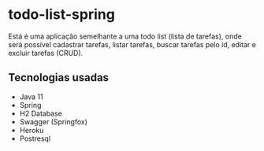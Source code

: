 # todo-list-spring

Está é uma aplicação semelhante a uma todo list (lista de tarefas), onde será possível cadastrar tarefas, listar tarefas, buscar tarefas pelo id, editar e excluir tarefas (CRUD).


## Tecnologias usadas

* Java 11
* Spring
* H2 Database
* Swagger (Springfox)
* Heroku
* Postresql
